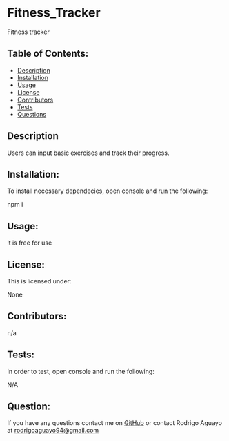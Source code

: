 # Fitness_Tracker

Fitness tracker

## Table of Contents:

- [Description](#description)
- [Installation](#installation)
- [Usage](#usage)
- [License](#license)
- [Contributors](#contribute)
- [Tests](#tests)
- [Questions](#questions)

## Description

Users can input basic exercises and track their progress.

## Installation:

To install necessary dependecies, open console and run the following:

npm i

## Usage:

it is free for use

## License:

This is licensed under:

None

## Contributors:

n/a

## Tests:

In order to test, open console and run the following:

N/A

## Question:

If you have any questions contact me on [GitHub](github.com/raguayo101) or contact
Rodrigo Aguayo at rodrigoaguayo94@gmail.com
